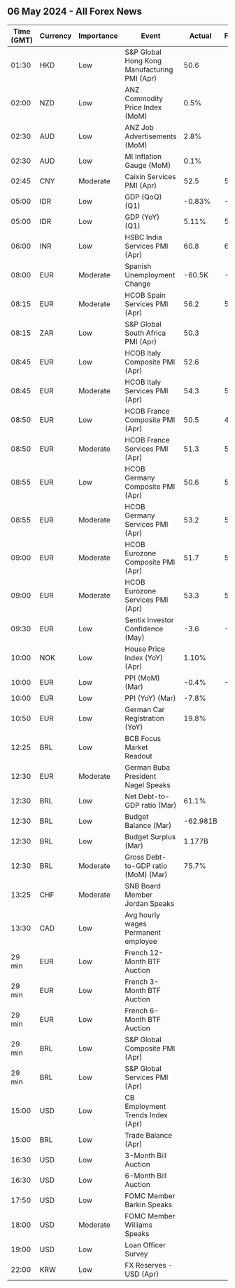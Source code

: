 ## 06 May 2024 - All Forex News

| Time (GMT) | Currency | Importance | Event | Actual | Forecast | Previous |
|------|----------|------------|-------|--------|----------|----------|
| 01:30 | HKD | Low | S&P Global Hong Kong Manufacturing PMI (Apr) | 50.6 |  | 50.9 |
| 02:00 | NZD | Low | ANZ Commodity Price Index (MoM) | 0.5% |  | -1.3% |
| 02:30 | AUD | Low | ANZ Job Advertisements (MoM) | 2.8% |  | -1.0% |
| 02:30 | AUD | Low | MI Inflation Gauge (MoM) | 0.1% |  | 0.1% |
| 02:45 | CNY | Moderate | Caixin Services PMI (Apr) | 52.5 | 52.5 | 52.7 |
| 05:00 | IDR | Low | GDP (QoQ) (Q1) | -0.83% | -0.89% | 0.45% |
| 05:00 | IDR | Low | GDP (YoY) (Q1) | 5.11% | 5.00% | 5.04% |
| 06:00 | INR | Low | HSBC India Services PMI (Apr) | 60.8 | 61.7 | 61.2 |
| 08:00 | EUR | Moderate | Spanish Unemployment Change | -60.5K | -74.5K | -33.4K |
| 08:15 | EUR | Moderate | HCOB Spain Services PMI (Apr) | 56.2 | 56.0 | 56.1 |
| 08:15 | ZAR | Low | S&P Global South Africa PMI (Apr) | 50.3 |  | 48.4 |
| 08:45 | EUR | Low | HCOB Italy Composite PMI (Apr) | 52.6 |  | 53.5 |
| 08:45 | EUR | Moderate | HCOB Italy Services PMI (Apr) | 54.3 | 54.7 | 54.6 |
| 08:50 | EUR | Low | HCOB France Composite PMI (Apr) | 50.5 | 49.9 | 48.3 |
| 08:50 | EUR | Moderate | HCOB France Services PMI (Apr) | 51.3 | 50.5 | 48.3 |
| 08:55 | EUR | Low | HCOB Germany Composite PMI (Apr) | 50.6 | 50.5 | 47.7 |
| 08:55 | EUR | Moderate | HCOB Germany Services PMI (Apr) | 53.2 | 53.3 | 50.1 |
| 09:00 | EUR | Moderate | HCOB Eurozone Composite PMI (Apr) | 51.7 | 51.4 | 50.3 |
| 09:00 | EUR | Moderate | HCOB Eurozone Services PMI (Apr) | 53.3 | 52.9 | 51.5 |
| 09:30 | EUR | Low | Sentix Investor Confidence (May) | -3.6 | -4.8 | -5.9 |
| 10:00 | NOK | Low | House Price Index (YoY) (Apr) | 1.10% |  | 1.20% |
| 10:00 | EUR | Low | PPI (MoM) (Mar) | -0.4% | -0.4% | -1.1% |
| 10:00 | EUR | Low | PPI (YoY) (Mar) | -7.8% |  | -8.5% |
| 10:50 | EUR | Low | German Car Registration (YoY) | 19.8% |  | -6.2% |
| 12:25 | BRL | Low | BCB Focus Market Readout |  |  |  |
| 12:30 | EUR | Moderate | German Buba President Nagel Speaks |  |  |  |
| 12:30 | BRL | Low | Net Debt-to-GDP ratio (Mar) | 61.1% |  | 60.9% |
| 12:30 | BRL | Low | Budget Balance (Mar) | -62.981B |  | -113.858B |
| 12:30 | BRL | Low | Budget Surplus (Mar) | 1.177B |  | -48.692B |
| 12:30 | BRL | Moderate | Gross Debt-to-GDP ratio (MoM) (Mar) | 75.7% |  | 75.5% |
| 13:25 | CHF | Moderate | SNB Board Member Jordan Speaks |  |  |  |
| 13:30 | CAD | Low | Avg hourly wages Permanent employee |  |  | 5.0% |
| 29 min | EUR | Low | French 12-Month BTF Auction |  |  | 3.488% |
| 29 min | EUR | Low | French 3-Month BTF Auction |  |  | 3.800% |
| 29 min | EUR | Low | French 6-Month BTF Auction |  |  | 3.710% |
| 29 min | BRL | Low | S&P Global Composite PMI (Apr) |  |  | 55.1 |
| 29 min | BRL | Low | S&P Global Services PMI (Apr) |  |  | 54.8 |
| 15:00 | USD | Low | CB Employment Trends Index (Apr) |  |  | 112.84 |
| 15:00 | BRL | Low | Trade Balance (Apr) |  |  | 7.48B |
| 16:30 | USD | Low | 3-Month Bill Auction |  |  | 5.250% |
| 16:30 | USD | Low | 6-Month Bill Auction |  |  | 5.165% |
| 17:50 | USD | Low | FOMC Member Barkin Speaks |  |  |  |
| 18:00 | USD | Moderate | FOMC Member Williams Speaks |  |  |  |
| 19:00 | USD | Low | Loan Officer Survey |  |  |  |
| 22:00 | KRW | Low | FX Reserves - USD (Apr) |  |  | 419.25B |
